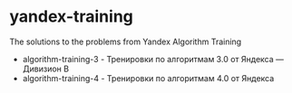 # yandex-training
The solutions to the problems from Yandex Algorithm Training

 - algorithm-training-3 - Тренировки по алгоритмам 3.0 от Яндекса — Дивизион B
 - algorithm-training-4 - Тренировки по алгоритмам 4.0 от Яндекса
